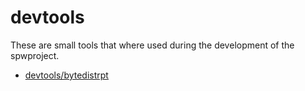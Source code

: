 # devtools
These are small tools that where used during the development of the spwproject.

* [devtools/bytedistrpt](bytedistrpt/README.md)

